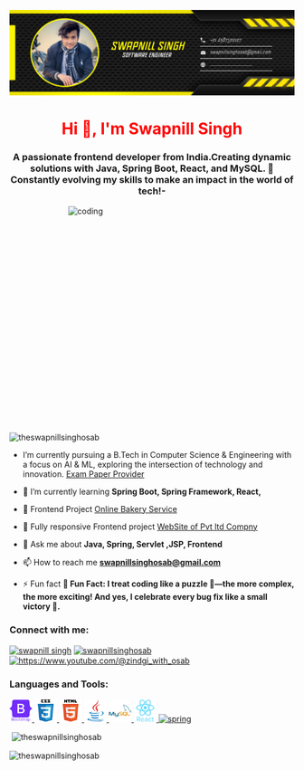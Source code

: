 ![logo](https://github.com/theswapnillsinghosab/theswapnillsinghosab/blob/main/Background_banner.png)
<h1 align="center" style="color:red;" >Hi 👋, I'm Swapnill Singh</h1>
<h3 align="center">A passionate frontend developer from India.Creating dynamic solutions with Java, Spring Boot, React, and MySQL. 🌱 Constantly evolving my skills to make an impact in the world of tech!-</h3>
<img align="right" alt="coding" width="400" height="400" src="https://geeky01adarsh.netlify.app/assets/profile1-d123abc2.gif">

<p align="left"> <img src="https://komarev.com/ghpvc/?username=theswapnillsinghosab&label=Profile%20views&color=0e75b6&style=flat" alt="theswapnillsinghosab" /> </p>

- I’m currently pursuing a B.Tech in Computer Science & Engineering with a focus on AI & ML, exploring the intersection of technology and innovation. [Exam Paper Provider](jstbeforeexam.rf.gd)

- 🌱 I’m currently learning **Spring Boot, Spring Framework, React,**

- 🌱 Frontend Project [Online Bakery Service](https://the-osab-bakery.netlify.app/)

- 🤝 Fully responsive Frontend project [WebSite of Pvt ltd Compny](https://alphaliasion.netlify.app/)

- 💬 Ask me about **Java, Spring, Servlet ,JSP, Frontend**

- 📫 How to reach me **swapnillsinghosab@gmail.com**

- ⚡ Fun fact **🤖 Fun Fact: I treat coding like a puzzle 🧩—the more complex, the more exciting! And yes, I celebrate every bug fix like a small victory 🎉.**

<h3 align="left">Connect with me:</h3>
<p align="left">
<a href="https://linkedin.com/in/swapnill singh" target="blank"><img align="center" src="https://raw.githubusercontent.com/rahuldkjain/github-profile-readme-generator/master/src/images/icons/Social/linked-in-alt.svg" alt="swapnill singh" height="30" width="40" /></a>
<a href="https://instagram.com/swapnillsinghosab" target="blank"><img align="center" src="https://raw.githubusercontent.com/rahuldkjain/github-profile-readme-generator/master/src/images/icons/Social/instagram.svg" alt="swapnillsinghosab" height="30" width="40" /></a>
<a href="https://www.youtube.com/c/https://www.youtube.com/@zindgi_with_osab" target="blank"><img align="center" src="https://raw.githubusercontent.com/rahuldkjain/github-profile-readme-generator/master/src/images/icons/Social/youtube.svg" alt="https://www.youtube.com/@zindgi_with_osab" height="30" width="40" /></a>
</p>

<h3 align="left">Languages and Tools:</h3>
<p align="left"> <a href="https://getbootstrap.com" target="_blank" rel="noreferrer"> <img src="https://raw.githubusercontent.com/devicons/devicon/master/icons/bootstrap/bootstrap-plain-wordmark.svg" alt="bootstrap" width="40" height="40"/> </a> <a href="https://www.w3schools.com/css/" target="_blank" rel="noreferrer"> <img src="https://raw.githubusercontent.com/devicons/devicon/master/icons/css3/css3-original-wordmark.svg" alt="css3" width="40" height="40"/> </a> <a href="https://www.w3.org/html/" target="_blank" rel="noreferrer"> <img src="https://raw.githubusercontent.com/devicons/devicon/master/icons/html5/html5-original-wordmark.svg" alt="html5" width="40" height="40"/> </a> <a href="https://www.java.com" target="_blank" rel="noreferrer"> <img src="https://raw.githubusercontent.com/devicons/devicon/master/icons/java/java-original.svg" alt="java" width="40" height="40"/> </a> <a href="https://www.mysql.com/" target="_blank" rel="noreferrer"> <img src="https://raw.githubusercontent.com/devicons/devicon/master/icons/mysql/mysql-original-wordmark.svg" alt="mysql" width="40" height="40"/> </a> <a href="https://reactjs.org/" target="_blank" rel="noreferrer"> <img src="https://raw.githubusercontent.com/devicons/devicon/master/icons/react/react-original-wordmark.svg" alt="react" width="40" height="40"/> </a> <a href="https://spring.io/" target="_blank" rel="noreferrer"> <img src="https://www.vectorlogo.zone/logos/springio/springio-icon.svg" alt="spring" width="40" height="40"/> </a> </p>

<p>&nbsp;<img align="center" src="https://github-readme-stats.vercel.app/api?username=theswapnillsinghosab&show_icons=true&locale=en" alt="theswapnillsinghosab" /></p>

<p><img align="center" src="https://github-readme-streak-stats.herokuapp.com/?user=theswapnillsinghosab&" alt="theswapnillsinghosab" /></p>
